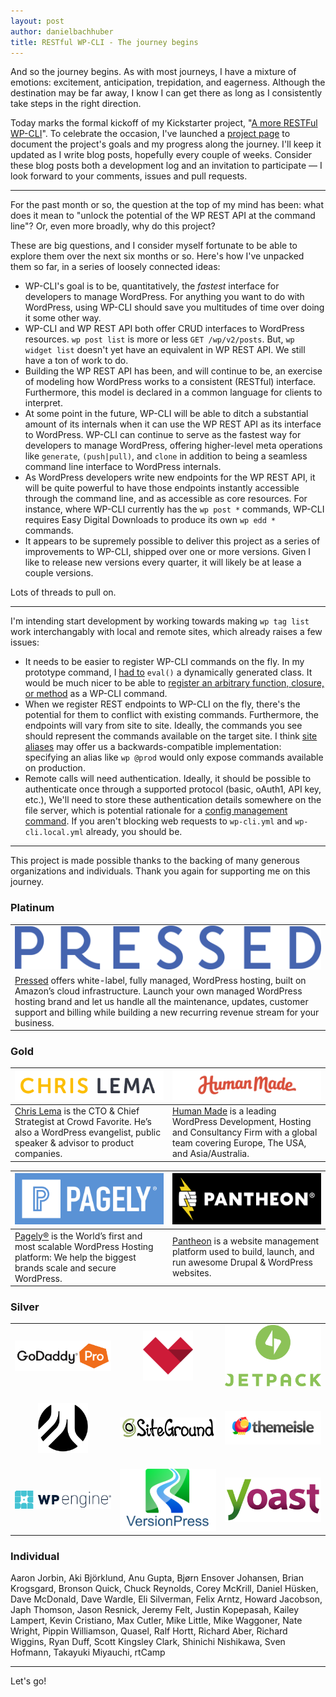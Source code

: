 ```yaml
---
layout: post
author: danielbachhuber
title: RESTful WP-CLI - The journey begins
---
```


And so the journey begins. As with most journeys, I have a mixture of emotions: excitement, anticipation, trepidation, and eagerness. Although the destination may be far away, I know I can get there as long as I consistently take steps in the right direction.

Today marks the formal kickoff of my Kickstarter project, "[A more RESTFul WP-CLI](https://www.kickstarter.com/projects/danielbachhuber/a-more-restful-wp-cli/description)". To celebrate the occasion, I've launched a [project page](/restful/) to document the project's goals and my progress along the journey. I'll keep it updated as I write blog posts, hopefully every couple of weeks. Consider these blog posts both a development log and an invitation to participate — I look forward to your comments, issues and pull requests.

***

For the past month or so, the question at the top of my mind has been: what does it mean to "unlock the potential of the WP REST API at the command line"? Or, even more broadly, why do this project?

These are big questions, and I consider myself fortunate to be able to explore them over the next six months or so. Here's how I've unpacked them so far, in a series of loosely connected ideas:

* WP-CLI's goal is to be, quantitatively, the *fastest* interface for developers to manage WordPress. For anything you want to do with WordPress, using WP-CLI should save you multitudes of time over doing it some other way.
* WP-CLI and WP REST API both offer CRUD interfaces to WordPress resources. `wp post list` is more or less `GET /wp/v2/posts`. But, `wp widget list` doesn't yet have an equivalent in WP REST API. We still have a ton of work to do.
* Building the WP REST API has been, and will continue to be, an exercise of modeling how WordPress works to a consistent (RESTful) interface. Furthermore, this model is declared in a common language for clients to interpret.
* At some point in the future, WP-CLI will be able to ditch a substantial amount of its internals when it can use the WP REST API as its interface to WordPress. WP-CLI can continue to serve as the fastest way for developers to manage WordPress, offering higher-level meta operations like `generate`, `(push|pull)`, and `clone` in addition to being a seamless command line interface to WordPress internals.
* As WordPress developers write new endpoints for the WP REST API, it will be quite powerful to have those endpoints instantly accessible through the command line, and as accessible as core resources. For instance, where WP-CLI currently has the `wp post *` commands, WP-CLI requires Easy Digital Downloads to produce its own `wp edd *` commands.
* It appears to be supremely possible to deliver this project as a series of improvements to WP-CLI, shipped over one or more versions. Given I like to release new versions every quarter, it will likely be at lease a couple versions.

Lots of threads to pull on.

***

I'm intending start development by working towards making `wp tag list` work interchangably with local and remote sites, which already raises a few issues:

* It needs to be easier to register WP-CLI commands on the fly. In my prototype command, I [had to](https://github.com/danielbachhuber/wp-rest-cli/commit/f5ec393632fe841aaaecfc664c419ed1bdbcc566#diff-6bd9ca08588aaa4472208db14aae6750R112) `eval()` a dynamically generated class. It would be much nicer to be able to [register an arbitrary function, closure, or method](https://github.com/wp-cli/wp-cli/issues/2204) as a WP-CLI command.
* When we register REST endpoints to WP-CLI on the fly, there's the potential for them to conflict with existing commands. Furthermore, the endpoints will vary from site to site. Ideally, the commands you see should represent the commands available on the target site. I think [site aliases](https://github.com/wp-cli/wp-cli/issues/2039) may offer us a backwards-compatible implementation: specifying an alias like `wp @prod` would only expose commands available on production.
* Remote calls will need authentication. Ideally, it should be possible to authenticate once through a supported protocol (basic, oAuth1, API key, etc.), We'll need to store these authentication details somewhere on the file server, which is potential rationale for a [config management command](https://github.com/wp-cli/wp-cli/issues/515). If you aren't blocking web requests to `wp-cli.yml` and `wp-cli.local.yml` already, you should be.

***

This project is made possible thanks to the backing of many generous organizations and individuals. Thank you again for supporting me on this journey.

### Platinum

<table>
	<tbody>
	<tr>
		<td style="text-align:center;">
			<a href="https://pressed.net/"><img src="/assets/img/restful/platinum/pressed.png"></a>
		</td>
	</tr>
	<tr>
		<td>
		<a href="https://www.pressed.net/">Pressed</a> offers white-label, fully managed, WordPress hosting, built on Amazon’s cloud infrastructure. Launch your own managed WordPress hosting brand and let us handle all the maintenance, updates, customer support and billing while building a new recurring revenue stream for your business.
		</td>
	</tr>
	</tbody>
</table>

### Gold

<table>
	<thead>
	<tr>
		<th style="width:50%"><a href="https://chrislema.com/"><img src="/assets/img/restful/gold/chrislema.png"></a></th>
		<th style="width:50%"><a href="https://hmn.md/"><img src="/assets/img/restful/gold/humanmade.svg"></a></th>
	</tr>
	</thead>
	<tbody>
	<tr>
		<td><a href="https://chrislema.com/">Chris Lema</a> is the CTO &amp; Chief Strategist at Crowd Favorite. He’s also a WordPress evangelist, public speaker &amp; advisor to product companies.</td>
		<td><a href="https://hmn.md/">Human Made</a> is a leading WordPress Development, Hosting and Consultancy Firm with a global team covering Europe, The USA, and Asia/Australia.</td>
	</tr>
	</tbody>
</table>

<table>
	<thead>
	<tr>
		<th style="width:50%"><a href="https://pagely.com"><img src="/assets/img/restful/gold/pagely.png"></a></th>
		<th style="width:50%"><a href="https://pantheon.io"><img src="/assets/img/restful/gold/pantheon.png"></a></th>
	</tr>
	</thead>
	<tbody>
	<tr>
		<td><a href="https://pagely.com">Pagely®</a> is the World’s first and most scalable WordPress Hosting platform: We help the biggest brands scale and secure WordPress.</td>
		<td><a href="https://pantheon.io">Pantheon</a> is a website management platform used to build, launch, and run awesome Drupal &amp; WordPress websites.</td>
	</tr>
	</tbody>
</table>

### Silver

<table>
	<tbody>
		<tr>
			<td style="width:33%;text-align:center;vertical-align:middle;"><a href="https://www.godaddy.com/pro"><img title="GoDaddy Pro" src="/assets/img/restful/silver/godaddy.png"></a></td>
			<td style="width:33%;text-align:center;vertical-align:middle;"><a href="http://madewithlove.be/"><img title="madewithlove" style="max-height: 80px;" src="/assets/img/restful/silver/madewithlove.png"></a></td>
			<td style="width:33%;text-align:center;vertical-align:middle;"><a href="https://jetpack.me/"><img title="Jetpack" src="/assets/img/restful/silver/jetpack.png"></a></td>
		</tr>
		<tr>
			<td style="width:33%;text-align:center;vertical-align:middle;padding-top:20px;padding-bottom:20px;"><a href="https://roots.io/"><img title="Roots" style="max-height: 80px;" src="/assets/img/restful/silver/roots.svg"></a></td>
			<td style="width:33%;text-align:center;vertical-align:middle;padding-top:20px;padding-bottom:20px;"><a href="https://siteground.com"><img title="SiteGround" src="/assets/img/restful/silver/siteground.svg"></a></td>
			<td style="width:33%;text-align:center;vertical-align:middle;padding-top:20px;padding-bottom:20px;"><a href="http://themeisle.com"><img title="ThemeIsle" src="/assets/img/restful/silver/themeisle.png"></a></td>
		</tr>
		<tr>
			<td style="width:33%;text-align:center;vertical-align:middle;"><a href="https://wpengine.com"><img title="WP Engine" src="/assets/img/restful/silver/wpengine.png"></a></td>
			<td style="width:33%;text-align:center;vertical-align:middle;"><a href="http://versionpress.net"><img title="VersionPress" src="/assets/img/restful/silver/versionpress.png"></a></td>
			<td style="width:33%;text-align:center;vertical-align:middle;"><a href="https://yoast.com/"><img title="Yoast" src="/assets/img/restful/silver/yoast.png"></a></td>
		</tr>
	</tbody>
</table>

### Individual

Aaron Jorbin, Aki Björklund, Anu Gupta, Bjørn Ensover Johansen, Brian Krogsgard, Bronson Quick, Chuck Reynolds, Corey McKrill, Daniel Hüsken, Dave McDonald, Dave Wardle, Eli Silverman, Felix Arntz, Howard Jacobson, Japh Thomson, Jason Resnick, Jeremy Felt, Justin Kopepasah, Kailey Lampert, Kevin Cristiano, Max Cutler, Mike Little, Mike Waggoner, Nate Wright, Pippin Williamson, Quasel, Ralf Hortt, Richard Aber, Richard Wiggins, Ryan Duff, Scott Kingsley Clark, Shinichi Nishikawa, Sven Hofmann, Takayuki Miyauchi, rtCamp

***

Let's go!
